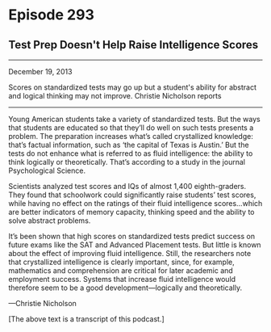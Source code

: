 # Episode 293

## Test Prep Doesn't Help Raise Intelligence Scores

---

December 19, 2013

Scores on standardized tests may go up but a student's ability for abstract and logical thinking may not improve. Christie Nicholson reports

---

Young American students take a variety of standardized tests. But the ways that students are educated so that they’ll do well on such tests presents a problem. The preparation increases what’s called crystallized knowledge: that’s factual information, such as ‘the capital of Texas is Austin.’ But the tests do not enhance what is referred to as fluid intelligence: the ability to think logically or theoretically. That’s according to a study in the journal Psychological Science.

Scientists analyzed test scores and IQs of almost 1,400 eighth-graders. They found that schoolwork could significantly raise students’ test scores, while having no effect on the ratings of their fluid intelligence scores…which are better indicators of memory capacity, thinking speed and the ability to solve abstract problems.

It’s been shown that high scores on standardized tests predict success on future exams like the SAT and Advanced Placement tests. But little is known about the effect of improving fluid intelligence. Still, the researchers note that crystallized intelligence is clearly important, since, for example, mathematics and comprehension are critical for later academic and employment success. Systems that increase fluid intelligence would therefore seem to be a good development—logically and theoretically.

—Christie Nicholson

[The above text is a transcript of this podcast.]

